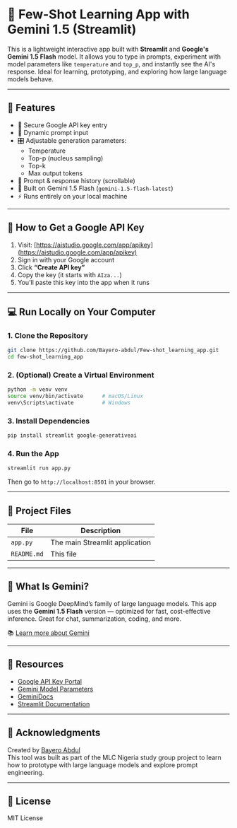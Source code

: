 # 🤖 Few-Shot Learning App with Gemini 1.5 (Streamlit)

This is a lightweight interactive app built with **Streamlit** and **Google's Gemini 1.5 Flash** model. It allows you to type in prompts, experiment with model parameters like `temperature` and `top_p`, and instantly see the AI's response. Ideal for learning, prototyping, and exploring how large language models behave.

---

## 🌟 Features

- 🔐 Secure Google API key entry
- 💬 Dynamic prompt input
- 🎛️ Adjustable generation parameters:
  - Temperature
  - Top-p (nucleus sampling)
  - Top-k
  - Max output tokens
- 📜 Prompt & response history (scrollable)
- 🧪 Built on Gemini 1.5 Flash (`gemini-1.5-flash-latest`)
- ⚡ Runs entirely on your local machine

---

## 🔐 How to Get a Google API Key

1. Visit: [https://aistudio.google.com/app/apikey](https://aistudio.google.com/app/apikey)
2. Sign in with your Google account
3. Click **“Create API key”**
4. Copy the key (it starts with `AIza...`)
5. You’ll paste this key into the app when it runs

---

## 💻 Run Locally on Your Computer

### 1. Clone the Repository

```bash
git clone https://github.com/Bayero-abdul/Few-shot_learning_app.git
cd few-shot_learning_app
```

### 2. (Optional) Create a Virtual Environment

```bash
python -m venv venv
source venv/bin/activate      # macOS/Linux
venv\Scripts\activate         # Windows
```

### 3. Install Dependencies

```bash
pip install streamlit google-generativeai
```

### 4. Run the App

```bash
streamlit run app.py
```

Then go to `http://localhost:8501` in your browser.

---

## 📂 Project Files

| File        | Description                    |
| ----------- | ------------------------------ |
| `app.py`    | The main Streamlit application |
| `README.md` | This file                      |

---

## 🧠 What Is Gemini?

Gemini is Google DeepMind’s family of large language models. This app uses the **Gemini 1.5 Flash** version — optimized for fast, cost-effective inference. Great for chat, summarization, coding, and more.

📚 [Learn more about Gemini](https://ai.google.dev/)

---

## 📘 Resources

- [Google API Key Portal](https://aistudio.google.com/app/apikey)
- [Gemini Model Parameters](https://cloud.google.com/vertex-ai/generative-ai/docs/learn/prompts/adjust-parameter-values)
- [GeminiDocs](https://ai.google.dev/gemini-api/docs)
- [Streamlit Documentation](https://docs.streamlit.io/)

---

## 🙌 Acknowledgments

Created by [Bayero Abdul](https://github.com/Bayero-abdul)  
This tool was built as part of the MLC Nigeria study group project to learn how to prototype with large language models and explore prompt engineering.

---

## 📜 License

MIT License
